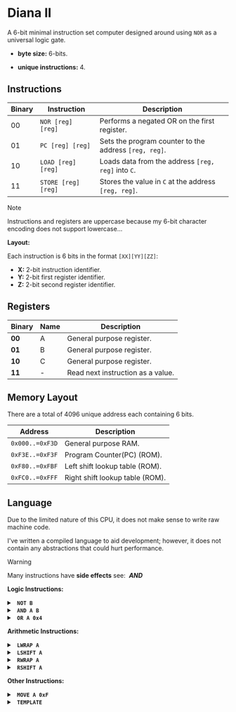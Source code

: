 # Diana II

A 6-bit minimal instruction set computer designed around using `NOR` as a universal logic gate.

- **byte size:** 6-bits.

- **unique instructions:** 4.


## Instructions

| Binary |      Instruction     |  Description  |
|--------|----------------------|---------------|
|   00   |  `NOR [reg] [reg]`   |  Performs a negated OR on the first register. |
|   01   |  `PC [reg] [reg]`    |  Sets the program counter to the address `[reg, reg]`. |
|   10   |  `LOAD [reg] [reg]`  |  Loads data from the address `[reg, reg]` into `C`. |
|   11   |  `STORE [reg] [reg]` |  Stores the value in `C` at the address `[reg, reg]`. |

> [!Note]
> Instructions and registers are uppercase because my 6-bit character encoding does not support lowercase...


**Layout:**

Each instruction is 6 bits in the format `[XX][YY][ZZ]`:

- **X:** 2-bit instruction identifier.
- **Y:** 2-bit first register identifier.
- **Z:** 2-bit second register identifier.


## Registers

| Binary | Name | Description |
|--------|------|-------------|
| **00** |   A  | General purpose register. |
| **01** |   B  | General purpose register. |
| **10** |   C  | General purpose register. |
| **11** |   -  | Read next instruction as a value. |


## Memory Layout

There are a total of 4096 unique address each containing 6 bits.

|     Address     |  Description  |
|-----------------|---------------|
| `0x000..=0xF3D` | General purpose RAM. |
| `0xF3E..=0xF3F` | Program Counter(PC) (ROM). |
| `0xF80..=0xFBF` | Left shift lookup table (ROM). |
| `0xFC0..=0xFFF` | Right shift lookup table (ROM). |


## Language

Due to the limited nature of this CPU, it does not make sense to write raw machine code.

I've written a compiled language to aid development; however, it does not contain any abstractions that could hurt performance.

> [!Warning]
> Many instructions have **side effects** see:&nbsp; _**AND**_


**Logic Instructions:**

<details>
  <summary><b><code> NOT B </code></b></summary>
&nbsp;

This instruction flips all bits in the provided register.

| p | NOT |
|---|-----|
| 1 |  0  |
| 0 |  1  |


**This can be done with:**

1. `NOR B B`

**Example:**
```
00-01-01
```

</details>


<details>
  <summary><b><code> AND A B </code></b></summary>
&nbsp;

This instruction performs a logical `AND` on the provided values, storing the result in the first register.

**Warning:** The second register is flipped; its value can be restored with a `NOT` operation. If an immediate value is used, it is flipped at compile time.

| p | q | AND |
|---|---|-----|
| 1 | 1 |  1  |
| 1 | 0 |  0  |
| 0 | 1 |  0  |
| 0 | 0 |  0  |


**This can be done with:**

1. `NOR A A`

2. `NOR B B`

3. `NOR A B`

**Example:**
```
00-00-00
00-01-01
00-00-01
```

</details>


<details>
  <summary><b><code> OR A 0x4 </code></b></summary>
&nbsp;

This instruction performs a logical `OR` on the provided values, storing the result in the first register.

| p | q | OR |
|---|---|----|
| 1 | 1 | 1  |
| 1 | 0 | 1  |
| 0 | 1 | 1  |
| 0 | 0 | 0  |


**This can be done with:**

1. `NOR A 0x4`

2. `NOR A A`

**Example:**
```
00-00-11
00-01-00
00-00-00
```

</details>


**Arithmetic Instructions:**

<details>
  <summary><b><code> LWRAP A </code></b></summary>
&nbsp;

This instruction shifts and wraps the bits in the provided register one position to the left; the resulting value is stored in `C`.

> **Note:** This is done using the lookup table at `0xF80..=0xFBF`.

**This can be done with:**

1. `LOAD 11-11-10 A`

**Example:**
```
10-11-00
11-11-10
```

</details>


<details>
  <summary><b><code> LSHIFT A </code></b></summary>
&nbsp;

This instruction shifts the bits in the provided register one position to the left, filling the rightmost bit with 0; the result is stored in `C`.

> **Note:** This is done using the lookup table at `0xF80..=0xFBF`.

**This can be done with:**

1. `LOAD 11-11-10 A`

2. `NOR C C`

3. `NOR C 00-00-01`

**Example:**
```
10-11-00
11-11-10
00-10-10
00-10-11
00-00-01
```

</details>


<details>
  <summary><b><code> RWRAP A </code></b></summary>
&nbsp;

This instruction shifts and wraps the bits in the provided register one position to the right; the resulting value is stored in `C`.

> **Note:** This is done using the lookup table at `0xFC0..=0xFFF`.

**This can be done with:**

1. `LOAD 11-11-11 A`

**Example:**
```
10-11-00
11-11-11
```

</details>


<details>
  <summary><b><code> RSHIFT A </code></b></summary>
&nbsp;

This instruction shifts the bits in the provided register one position to the right, filling the leftmost bit with 0; the result is stored in `C`.

> **Note:** This is done using the lookup table at `0xFC0..=0xFFF`.

**This can be done with:**

1. `LOAD 11-11-11 A`

2. `NOR C C`

3. `NOR C 10-00-00`

**Example:**
```
10-11-00
11-11-11
00-10-10
00-10-11
10-00-00
```

</details>


**Other Instructions:**

<details>
  <summary><b><code> MOVE A 0xF </code></b></summary>
&nbsp;

The `MOVE` instruction is used to copy a value from the second register or immediate value to the first register.


**This can be done with:**

1. `NOR A 11-11-11`

2. `NOR A 0xF`

3. `NOR A A`

**Example:**
```
00-00-11
11-11-11
00-00-11
00-11-11
00-00-00
```

</details>


<details>
  <summary><b><code> TEMPLATE </code></b></summary>
&nbsp;

This is not an instruction, just a template for all other definitions.


**This can be done with:**

1. `NAME [reg] [reg]`

**Example:**
```
00-00-10
```

</details>
